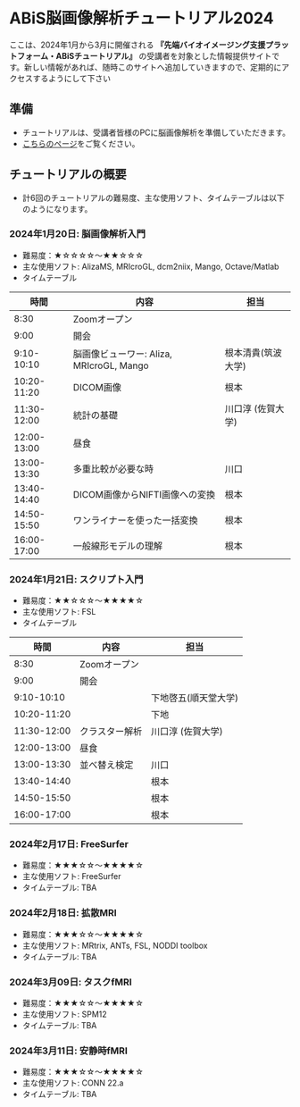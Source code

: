 # ABiS脳画像解析チュートリアル2024

ここは、2024年1月から3月に開催される **『先端バイオイメージング支援プラットフォーム・ABiSチュートリアル』** の受講者を対象とした情報提供サイトです。新しい情報があれば、随時このサイトへ追加していきますので、定期的にアクセスするようにして下さい

## 準備
- チュートリアルは、受講者皆様のPCに脳画像解析を準備していただきます。
- [こちらのページ](https://github.com/kytk/abis-web-2024/wiki)をご覧ください。

## チュートリアルの概要
- 計6回のチュートリアルの難易度、主な使用ソフト、タイムテーブルは以下のようになります。

### 2024年1月20日: 脳画像解析入門
- 難易度：★☆☆☆☆〜★★☆☆☆
- 主な使用ソフト: AlizaMS, MRIcroGL, dcm2niix, Mango, Octave/Matlab
- タイムテーブル

| 時間 | 内容 | 担当 |
| -- | -- | -- |
| 8:30 | Zoomオープン | |
| 9:00 | 開会 | |
| 9:10-10:10 | 脳画像ビューワー: Aliza, MRIcroGL, Mango | 根本清貴(筑波大学) |
| 10:20-11:20 | DICOM画像 | 根本 |
| 11:30-12:00 | 統計の基礎 | 川口淳 (佐賀大学) |
| 12:00-13:00 | 昼食 | |
| 13:00-13:30 | 多重比較が必要な時 | 川口 |
| 13:40-14:40 | DICOM画像からNIFTI画像への変換 | 根本 |
| 14:50-15:50 | ワンライナーを使った一括変換 | 根本 |
| 16:00-17:00 | 一般線形モデルの理解 | 根本 |
 
### 2024年1月21日: スクリプト入門
- 難易度：★★☆☆☆〜★★★★☆
- 主な使用ソフト: FSL
- タイムテーブル

| 時間 | 内容 | 担当 |
| -- | -- | -- |
| 8:30 | Zoomオープン | |
| 9:00 | 開会 | |
| 9:10-10:10 |  | 下地啓五(順天堂大学) |
| 10:20-11:20 |  | 下地 |
| 11:30-12:00 | クラスター解析 | 川口淳 (佐賀大学) |
| 12:00-13:00 | 昼食 | |
| 13:00-13:30 | 並べ替え検定 | 川口 |
| 13:40-14:40 |  | 根本 |
| 14:50-15:50 |  | 根本 |
| 16:00-17:00 |  | 根本 |


### 2024年2月17日: FreeSurfer
- 難易度：★★★☆☆〜★★★★☆
- 主な使用ソフト: FreeSurfer
- タイムテーブル: TBA
  
### 2024年2月18日: 拡散MRI
- 難易度：★★★☆☆〜★★★★☆
- 主な使用ソフト: MRtrix, ANTs, FSL, NODDI toolbox
- タイムテーブル: TBA

### 2024年3月09日: タスクfMRI
- 難易度：★★★☆☆〜★★★★☆
- 主な使用ソフト: SPM12
- タイムテーブル: TBA

### 2024年3月11日: 安静時fMRI
- 難易度：★★★☆☆〜★★★★☆
- 主な使用ソフト: CONN 22.a
- タイムテーブル: TBA
 
